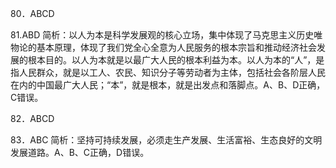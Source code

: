 80．ABCD

81.ABD
简析：以人为本是科学发展观的核心立场，集中体现了马克思主义历史唯物论的基本原理，体现了我们党全心全意为人民服务的根本宗旨和推动经济社会发展的根本目的。以人为本就是以最广大人民的根本利益为本。以人为本的“人”，是指人民群众，就是以工人、农民、知识分子等劳动者为主体，包括社会各阶层人民在内的中国最广大人民；“本”，就是根本，就是出发点和落脚点。A、B、D正确，C错误。

82．ABCD

83．ABC
简析：坚持可持续发展，必须走生产发展、生活富裕、生态良好的文明发展道路。A、B、C正确，D错误。